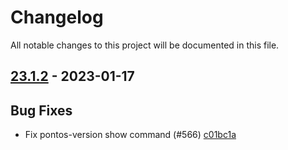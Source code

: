 # Changelog

All notable changes to this project will be documented in this file.

## [23.1.2] - 2023-01-17

## Bug Fixes
* Fix pontos-version show command (#566) [c01bc1a](https://github.com/greenbone/pontos/commit/c01bc1a)

[23.1.2]: https://github.com/greenbone/pontos/compare/v23.1.1...23.1.2